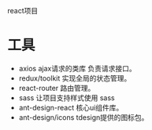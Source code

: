 react项目
# 工具

- axios
  ajax请求的类库 负责请求接口。
- redux/toolkit
  实现全局的状态管理。
- react-router
  路由管理。
- sass 
  让项目支持样式使用 sass
- ant-design-react
  核心ui组件库。
- ant-design/icons
  tdesign提供的图标包。
